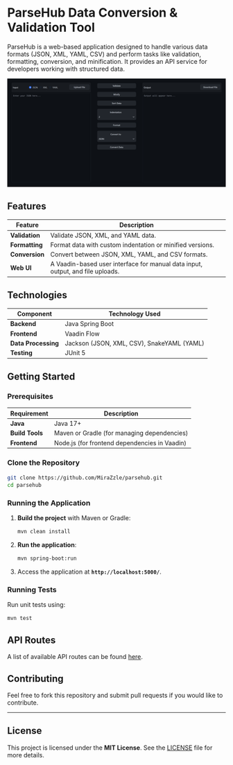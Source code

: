 # ParseHub Data Conversion & Validation Tool

ParseHub is a web-based application designed to handle various data formats (JSON, XML, YAML, CSV) and perform tasks like validation, formatting, conversion, and minification. It provides an API service for developers working with structured data.

![ui showcase](/docs/assets/ui_showcase.png)

## Features

| Feature       | Description |
|--------------|------------|
| **Validation** | Validate JSON, XML, and YAML data. |
| **Formatting** | Format data with custom indentation or minified versions. |
| **Conversion** | Convert between JSON, XML, YAML, and CSV formats. |
| **Web UI** | A Vaadin-based user interface for manual data input, output, and file uploads. |

## Technologies

| Component  | Technology Used |
|------------|----------------|
| **Backend** | Java Spring Boot |
| **Frontend** | Vaadin Flow |
| **Data Processing** | Jackson (JSON, XML, CSV), SnakeYAML (YAML) |
| **Testing** | JUnit 5 |

## Getting Started

### Prerequisites

| Requirement | Description |
|-------------|------------|
| **Java** | Java 17+ |
| **Build Tools** | Maven or Gradle (for managing dependencies) |
| **Frontend** | Node.js (for frontend dependencies in Vaadin) |

### Clone the Repository

```bash
git clone https://github.com/MiraZzle/parsehub.git
cd parsehub
```

### Running the Application

1. **Build the project** with Maven or Gradle:

   ```bash
   mvn clean install
   ```

2. **Run the application**:

   ```bash
   mvn spring-boot:run
   ```

3. Access the application at **`http://localhost:5000/`**.

### Running Tests

Run unit tests using:

```bash
mvn test
```

## API Routes

A list of available API routes can be found [here](/docs/api.md).

## Contributing

Feel free to fork this repository and submit pull requests if you would like to contribute.

---

## License

This project is licensed under the **MIT License**. See the [LICENSE](LICENSE) file for more details.
